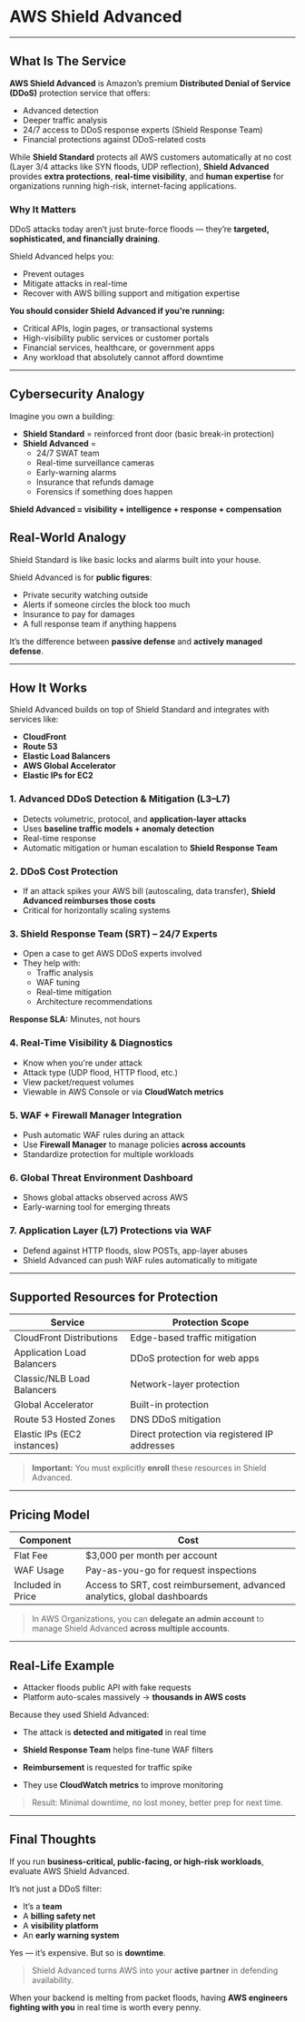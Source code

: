 # AWS Shield Advanced

---

## What Is The Service

**AWS Shield Advanced** is Amazon’s premium **Distributed Denial of Service (DDoS)** protection service that offers:

- Advanced detection
- Deeper traffic analysis
- 24/7 access to DDoS response experts (Shield Response Team)
- Financial protections against DDoS-related costs

While **Shield Standard** protects all AWS customers automatically at no cost (Layer 3/4 attacks like SYN floods, UDP reflection), **Shield Advanced** provides **extra protections**, **real-time visibility**, and **human expertise** for organizations running high-risk, internet-facing applications.

### Why It Matters

DDoS attacks today aren’t just brute-force floods — they’re **targeted, sophisticated, and financially draining**.

Shield Advanced helps you:
- Prevent outages
- Mitigate attacks in real-time
- Recover with AWS billing support and mitigation expertise

**You should consider Shield Advanced if you're running:**
- Critical APIs, login pages, or transactional systems
- High-visibility public services or customer portals
- Financial services, healthcare, or government apps
- Any workload that absolutely cannot afford downtime

---

## Cybersecurity Analogy

Imagine you own a building:
- **Shield Standard** = reinforced front door (basic break-in protection)
- **Shield Advanced** =  
  - 24/7 SWAT team  
  - Real-time surveillance cameras  
  - Early-warning alarms  
  - Insurance that refunds damage  
  - Forensics if something does happen  

**Shield Advanced = visibility + intelligence + response + compensation**

## Real-World Analogy

Shield Standard is like basic locks and alarms built into your house.  

Shield Advanced is for **public figures**:
- Private security watching outside
- Alerts if someone circles the block too much
- Insurance to pay for damages
- A full response team if anything happens

It’s the difference between **passive defense** and **actively managed defense**.

---

## How It Works

Shield Advanced builds on top of Shield Standard and integrates with services like:

- **CloudFront**
- **Route 53**
- **Elastic Load Balancers**
- **AWS Global Accelerator**
- **Elastic IPs for EC2**

### 1. Advanced DDoS Detection & Mitigation (L3–L7)

- Detects volumetric, protocol, and **application-layer attacks**
- Uses **baseline traffic models + anomaly detection**
- Real-time response
- Automatic mitigation or human escalation to **Shield Response Team**

### 2. DDoS Cost Protection

- If an attack spikes your AWS bill (autoscaling, data transfer), **Shield Advanced reimburses those costs**
- Critical for horizontally scaling systems

### 3. Shield Response Team (SRT) – 24/7 Experts

- Open a case to get AWS DDoS experts involved
- They help with:
  - Traffic analysis
  - WAF tuning
  - Real-time mitigation
  - Architecture recommendations

**Response SLA:** Minutes, not hours

### 4. Real-Time Visibility & Diagnostics

- Know when you're under attack
- Attack type (UDP flood, HTTP flood, etc.)
- View packet/request volumes
- Viewable in AWS Console or via **CloudWatch metrics**

### 5. WAF + Firewall Manager Integration

- Push automatic WAF rules during an attack
- Use **Firewall Manager** to manage policies **across accounts**
- Standardize protection for multiple workloads

### 6. Global Threat Environment Dashboard

- Shows global attacks observed across AWS
- Early-warning tool for emerging threats

### 7. Application Layer (L7) Protections via WAF

- Defend against HTTP floods, slow POSTs, app-layer abuses
- Shield Advanced can push WAF rules automatically to mitigate

---

## Supported Resources for Protection

| **Service**                | **Protection Scope**                           |
|----------------------------|-------------------------------------------------|
| CloudFront Distributions   | Edge-based traffic mitigation                  |
| Application Load Balancers | DDoS protection for web apps                   |
| Classic/NLB Load Balancers | Network-layer protection                       |
| Global Accelerator         | Built-in protection                            |
| Route 53 Hosted Zones      | DNS DDoS mitigation                            |
| Elastic IPs (EC2 instances)| Direct protection via registered IP addresses  |

> **Important:** You must explicitly **enroll** these resources in Shield Advanced.

---

## Pricing Model

| Component                | Cost                                     |
|--------------------------|------------------------------------------|
| Flat Fee                 | $3,000 per month per account             |
| WAF Usage                | Pay-as-you-go for request inspections    |
| Included in Price        | Access to SRT, cost reimbursement, advanced analytics, global dashboards |

> In AWS Organizations, you can **delegate an admin account** to manage Shield Advanced **across multiple accounts**.

---

## Real-Life Example

- Attacker floods public API with fake requests
- Platform auto-scales massively → **thousands in AWS costs**


Because they used Shield Advanced:
- The attack is **detected and mitigated** in real time
- **Shield Response Team** helps fine-tune WAF filters
- **Reimbursement** is requested for traffic spike

- They use **CloudWatch metrics** to improve monitoring

> Result: Minimal downtime, no lost money, better prep for next time.


---

## Final Thoughts

If you run **business-critical, public-facing, or high-risk workloads**, evaluate AWS Shield Advanced.

It’s not just a DDoS filter:
- It’s a **team**  
- A **billing safety net**  
- A **visibility platform**  
- An **early warning system**


Yes — it’s expensive. But so is **downtime**.

> Shield Advanced turns AWS into your **active partner** in defending availability.

When your backend is melting from packet floods, having **AWS engineers fighting with you** in real time is worth every penny.

